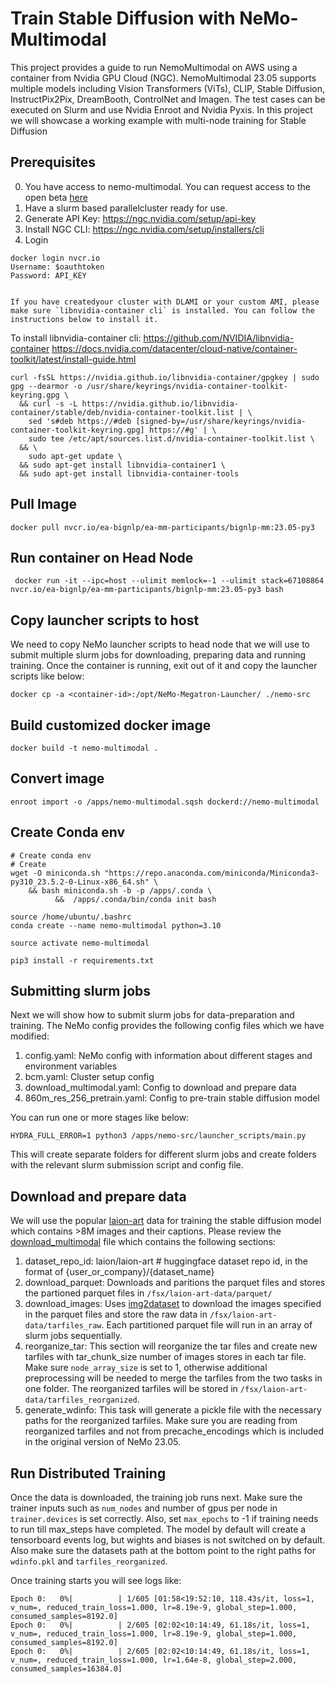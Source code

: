 # Train Stable Diffusion with NeMo-Multimodal

This project provides a guide to run NemoMultimodal on AWS using a container from Nvidia GPU Cloud (NGC). NemoMultimodal 23.05 supports multiple models including Vision Transformers (ViTs), CLIP, Stable Diffusion, InstructPix2Pix, DreamBooth, ControlNet and Imagen. The test cases can be executed on Slurm and use Nvidia Enroot and Nvidia Pyxis. In this project we will showcase a working example with multi-node training for Stable Diffusion


## Prerequisites
0. You have access to nemo-multimodal. You can request access to the open beta [here](https://developer.nvidia.com/nemo-framework)
1. Have a slurm based parallelcluster ready for use.
2. Generate API Key: https://ngc.nvidia.com/setup/api-key
3. Install NGC CLI: https://ngc.nvidia.com/setup/installers/cli
4. Login
```
docker login nvcr.io
Username: $oauthtoken
Password: API_KEY


If you have createdyour cluster with DLAMI or your custom AMI, please make sure `libnvidia-container cli` is installed. You can follow the instructions below to install it.   
```
To install libnvidia-container cli:
https://github.com/NVIDIA/libnvidia-container
https://docs.nvidia.com/datacenter/cloud-native/container-toolkit/latest/install-guide.html

```
curl -fsSL https://nvidia.github.io/libnvidia-container/gpgkey | sudo gpg --dearmor -o /usr/share/keyrings/nvidia-container-toolkit-keyring.gpg \
  && curl -s -L https://nvidia.github.io/libnvidia-container/stable/deb/nvidia-container-toolkit.list | \
    sed 's#deb https://#deb [signed-by=/usr/share/keyrings/nvidia-container-toolkit-keyring.gpg] https://#g' | \
    sudo tee /etc/apt/sources.list.d/nvidia-container-toolkit.list \
  && \
    sudo apt-get update \
  && sudo apt-get install libnvidia-container1 \
  && sudo apt-get install libnvidia-container-tools
```


## Pull Image

```
docker pull nvcr.io/ea-bignlp/ea-mm-participants/bignlp-mm:23.05-py3
```

## Run container on Head Node

```
 docker run -it --ipc=host --ulimit memlock=-1 --ulimit stack=67108864 nvcr.io/ea-bignlp/ea-mm-participants/bignlp-mm:23.05-py3 bash
```

## Copy launcher scripts to host
We need to copy NeMo launcher scripts to head node that we will use to submit multiple slurm jobs for downloading, preparing data and running training. Once the container is running, exit out of it and copy the launcher scripts like below:

```
docker cp -a <container-id>:/opt/NeMo-Megatron-Launcher/ ./nemo-src

```
## Build customized docker image

```
docker build -t nemo-multimodal .
```

## Convert image

```
enroot import -o /apps/nemo-multimodal.sqsh dockerd://nemo-multimodal

```

## Create Conda env

```
# Create conda env
# Create 
wget -O miniconda.sh "https://repo.anaconda.com/miniconda/Miniconda3-py310_23.5.2-0-Linux-x86_64.sh" \
    && bash miniconda.sh -b -p /apps/.conda \
          &&  /apps/.conda/bin/conda init bash  

source /home/ubuntu/.bashrc    
conda create --name nemo-multimodal python=3.10

source activate nemo-multimodal

pip3 install -r requirements.txt

```
## Submitting slurm jobs
Next we will show how to submit slurm jobs for data-preparation and training. The NeMo config provides the following config files which we have modified:

1. config.yaml: NeMo config with information about different stages and environment variables  
2. bcm.yaml: Cluster setup config
3. download_multimodal.yaml: Config to download and prepare data
4. 860m_res_256_pretrain.yaml: Config to pre-train stable diffusion model

You can run one or more stages like below:

```
HYDRA_FULL_ERROR=1 python3 /apps/nemo-src/launcher_scripts/main.py
``` 
This will create separate folders for different slurm jobs and create folders with the relevant slurm submission script and config file. 

## Download and prepare data
 We will use the popular [laion-art](https://huggingface.co/datasets/laion/laion-art) data for training the stable diffusion model which contains >8M images and their captions. Please review the [download_multimodal](https://github.com/aws-samples/awsome-distributed-training/blob/nemo-multimodal/3.test_cases/8.nemo-multimodal/download_multimodal.yaml) file which contains the following sections:

1. dataset_repo_id: laion/laion-art  # huggingface dataset repo id, in the format of {user_or_company}/{dataset_name}
2. download_parquet: Downloads and paritions the parquet files and stores the partioned parquet files in `/fsx/laion-art-data/parquet/`
3. download_images: Uses [img2dataset](https://github.com/rom1504/img2dataset/tree/main) to download the images specified in the parquet files and store the raw data in `/fsx/laion-art-data/tarfiles_raw`. Each partitioned parquet file will run in an array of slurm jobs sequentially.
4. reorganize_tar: This section will reorganize the tar files and create new tarfiles with tar_chunk_size number of images stores in each tar file. Make sure `node_array_size` is set to 1, otherwise additional preprocessing will be needed to merge the tarfiles from the two tasks in one folder. The reorganized tarfiles will be stored in `/fsx/laion-art-data/tarfiles_reorganized`.
5. generate_wdinfo: This task will generate a pickle file with the necessary paths for the reorganized tarfiles. Make sure you are reading from reorganized tarfiles and not from precache_encodings which is included in the original version of NeMo 23.05.

## Run Distributed Training
Once the data is downloaded, the training job runs next. Make sure the trainer inputs such as `num_nodes` and number of gpus per node in `trainer.devices` is set correctly. Also, set `max_epochs` to -1 if training needs to run till max_steps have completed. The model by default will create a tensorboard events log, but wights and biases is not switched on by default. Also make sure the datasets path at the bottom point to the right paths for `wdinfo.pkl` and `tarfiles_reorganized`.

Once training starts you will see logs like:

```
Epoch 0:   0%|          | 1/605 [01:58<19:52:10, 118.43s/it, loss=1, v_num=, reduced_train_loss=1.000, lr=8.19e-9, global_step=1.000, consumed_samples=8192.0]
Epoch 0:   0%|          | 2/605 [02:02<10:14:49, 61.18s/it, loss=1, v_num=, reduced_train_loss=1.000, lr=8.19e-9, global_step=1.000, consumed_samples=8192.0] 
Epoch 0:   0%|          | 2/605 [02:02<10:14:49, 61.18s/it, loss=1, v_num=, reduced_train_loss=1.000, lr=1.64e-8, global_step=2.000, consumed_samples=16384.0]
```





